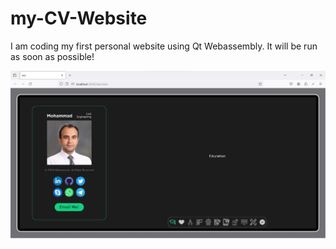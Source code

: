 # my-CV-Website
I am coding my first personal website using Qt Webassembly. It will be run as soon as possible!

![First View of my Website](https://github.com/m4oughi/my-CV-Website/blob/main/FirstPictureOfTheWebsite/Screenshot%202023-12-14%20054002.png?raw=true)
